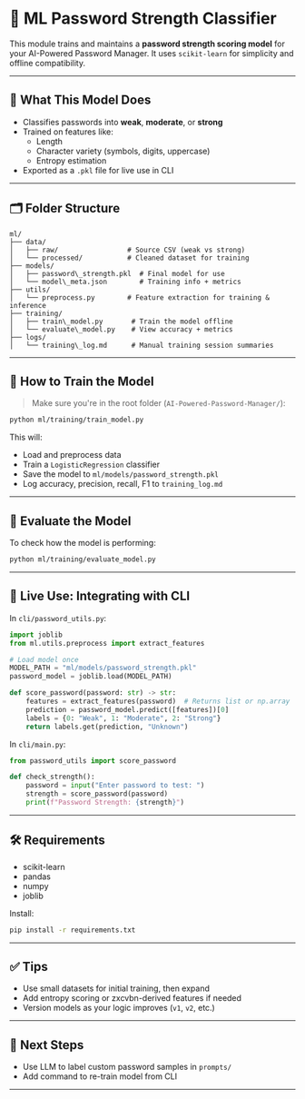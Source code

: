 # 🧠 ML Password Strength Classifier

This module trains and maintains a **password strength scoring model** for your AI-Powered Password Manager. It uses `scikit-learn` for simplicity and offline compatibility.

---

## 📌 What This Model Does

- Classifies passwords into **weak**, **moderate**, or **strong**
- Trained on features like:
  - Length
  - Character variety (symbols, digits, uppercase)
  - Entropy estimation
- Exported as a `.pkl` file for live use in CLI

---

## 🗂 Folder Structure

```
ml/
├── data/
│   ├── raw/                 # Source CSV (weak vs strong)
│   └── processed/           # Cleaned dataset for training
├── models/
│   ├── password\_strength.pkl  # Final model for use
│   └── model\_meta.json        # Training info + metrics
├── utils/
│   └── preprocess.py        # Feature extraction for training & inference
├── training/
│   ├── train\_model.py       # Train the model offline
│   └── evaluate\_model.py    # View accuracy + metrics
├── logs/
│   └── training\_log.md      # Manual training session summaries

```

---

## 🚀 How to Train the Model

> Make sure you're in the root folder (`AI-Powered-Password-Manager/`):

```bash
python ml/training/train_model.py

```

This will:

* Load and preprocess data
* Train a `LogisticRegression` classifier
* Save the model to `ml/models/password_strength.pkl`
* Log accuracy, precision, recall, F1 to `training_log.md`

---

## 🧪 Evaluate the Model

To check how the model is performing:

```bash
python ml/training/evaluate_model.py
```

---

## 🔄 Live Use: Integrating with CLI

In `cli/password_utils.py`:

```python
import joblib
from ml.utils.preprocess import extract_features

# Load model once
MODEL_PATH = "ml/models/password_strength.pkl"
password_model = joblib.load(MODEL_PATH)

def score_password(password: str) -> str:
    features = extract_features(password)  # Returns list or np.array
    prediction = password_model.predict([features])[0]
    labels = {0: "Weak", 1: "Moderate", 2: "Strong"}
    return labels.get(prediction, "Unknown")
```

In `cli/main.py`:

```python
from password_utils import score_password

def check_strength():
    password = input("Enter password to test: ")
    strength = score_password(password)
    print(f"Password Strength: {strength}")
```

---

## 🛠 Requirements

* scikit-learn
* pandas
* numpy
* joblib

Install:

```bash
pip install -r requirements.txt
```

---

## ✅ Tips

* Use small datasets for initial training, then expand
* Add entropy scoring or zxcvbn-derived features if needed
* Version models as your logic improves (`v1`, `v2`, etc.)

---

## 📌 Next Steps

* Use LLM to label custom password samples in `prompts/`
* Add command to re-train model from CLI

---
